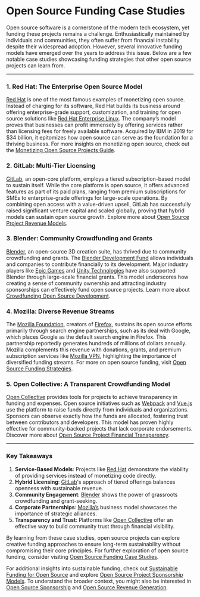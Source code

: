 # Open Source Funding Case Studies

Open source software is a cornerstone of the modern tech ecosystem, yet funding these projects remains a challenge. Enthusiastically maintained by individuals and communities, they often suffer from financial instability despite their widespread adoption. However, several innovative funding models have emerged over the years to address this issue. Below are a few notable case studies showcasing funding strategies that other open source projects can learn from.

---

### **1. Red Hat: The Enterprise Open Source Model**

[Red Hat](https://www.redhat.com/) is one of the most famous examples of monetizing open source. Instead of charging for its software, Red Hat builds its business around offering enterprise-grade support, customization, and training for open source solutions like [Red Hat Enterprise Linux](https://www.redhat.com/en/technologies/linux-platforms/enterprise-linux). The company’s model proves that businesses can profit immensely by offering services rather than licensing fees for freely available software. Acquired by IBM in 2019 for $34 billion, it epitomizes how open source can serve as the foundation for a thriving business. For more insights on monetizing open source, check out the [Monetizing Open Source Projects Guide](https://www.license-token.com/wiki/monetizing-open-source-projects-guide).

### **2. GitLab: Multi-Tier Licensing**

[GitLab](https://about.gitlab.com/), an open-core platform, employs a tiered subscription-based model to sustain itself. While the core platform is open source, it offers advanced features as part of its paid plans, ranging from premium subscriptions for SMEs to enterprise-grade offerings for large-scale operations. By combining open access with a value-driven upsell, GitLab has successfully raised significant venture capital and scaled globally, proving that hybrid models can sustain open source growth. Explore more about [Open Source Project Revenue Models](https://www.license-token.com/wiki/open-source-project-revenue-models).

### **3. Blender: Community Crowdfunding and Grants**

[Blender](https://www.blender.org/), an open-source 3D creation suite, has thrived due to community crowdfunding and grants. The [Blender Development Fund](https://fund.blender.org/) allows individuals and companies to contribute financially to its development. Major industry players like [Epic Games](https://www.epicgames.com/) and [Unity Technologies](https://unity.com/) have also supported Blender through large-scale financial grants. This model underscores how creating a sense of community ownership and attracting industry sponsorships can effectively fund open source projects. Learn more about [Crowdfunding Open Source Development](https://www.license-token.com/wiki/crowdfunding-open-source-development).

### **4. Mozilla: Diverse Revenue Streams**

The [Mozilla Foundation](https://foundation.mozilla.org/), creators of [Firefox](https://www.mozilla.org/en-US/firefox/), sustains its open source efforts primarily through search engine partnerships, such as its deal with Google, which places Google as the default search engine in Firefox. This partnership reportedly generates hundreds of millions of dollars annually. Mozilla complements this revenue with donations, grants, and premium subscription services like [Mozilla VPN](https://vpn.mozilla.org/), highlighting the importance of diversified funding streams. For more on open source funding, visit [Open Source Funding Strategies](https://www.license-token.com/wiki/open-source-funding-strategies).

### **5. Open Collective: A Transparent Crowdfunding Model**

[Open Collective](https://opencollective.com/) provides tools for projects to achieve transparency in funding and expenses. Open source initiatives such as [Webpack](https://webpack.js.org/) and [Vue.js](https://vuejs.org/) use the platform to raise funds directly from individuals and organizations. Sponsors can observe exactly how the funds are allocated, fostering trust between contributors and developers. This model has proven highly effective for community-backed projects that lack corporate endorsements. Discover more about [Open Source Project Financial Transparency](https://www.license-token.com/wiki/open-source-project-financial-transparency).

---

### **Key Takeaways**

1. **Service-Based Models**: Projects like [Red Hat](https://www.redhat.com/) demonstrate the viability of providing services instead of monetizing code directly.
2. **Hybrid Licensing**: [GitLab](https://about.gitlab.com/)'s approach of tiered offerings balances openness with sustainable revenue.
3. **Community Engagement**: [Blender](https://www.blender.org/) shows the power of grassroots crowdfunding and grant-seeking.
4. **Corporate Partnerships**: [Mozilla’s](https://foundation.mozilla.org/) business model showcases the importance of strategic alliances.
5. **Transparency and Trust**: Platforms like [Open Collective](https://opencollective.com/) offer an effective way to build community trust through financial visibility.

By learning from these case studies, open source projects can explore creative funding approaches to ensure long-term sustainability without compromising their core principles. For further exploration of open source funding, consider visiting [Open Source Funding Case Studies](https://www.license-token.com/wiki/open-source-funding-case-studies).

For additional insights into sustainable funding, check out [Sustainable Funding for Open Source](https://www.license-token.com/wiki/sustainable-funding-for-open-source) and explore [Open Source Project Sponsorship Models](https://www.license-token.com/wiki/open-source-project-sponsorship-models). To understand the broader context, you might also be interested in [Open Source Sponsorship](https://www.license-token.com/wiki/open-source-sponsorship) and [Open Source Revenue Generation](https://www.license-token.com/wiki/open-source-revenue-generation).